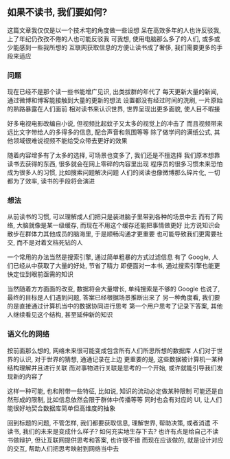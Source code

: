 
如果不读书, 我们要如何?
------

这篇文章我仅仅是以一个技术宅的角度做一些设想
呆在高效多年的人也许反驳我, 上了年纪仍孜孜不倦的人也可能反驳我
可我想, 使用电脑那么多了的人们, 或多或少能感到一些我所想的
互联网获取信息的方便让读书成了奢侈, 我们需要更多的手段来适应

### 问题

现在已经不是那个读一些书能增广见识, 出类拔群的年代了
每天更新大量的新闻, 通过微博和博客能接触到大量的更新的想法
设置都没有经过时间的洗刷, 一片原始的熟路暴露在人们面前
相对读书来认识世界, 世界呈现出更多面貌, 使人目不暇接

好多电视电影改编自小说, 但视频比起蚊子又太多的视觉上的冲击了
而且视频带来远比文字带给人的多得多的信息, 配合声音和氛围等等
除了做学问的满纸公式, 其他领域很难说视频不能给受众带去更好的效果

随着内容增多有了太多的选择, 可场景也变多了, 我们还是不擅选择
我们原本想靠读书去获得的东西, 很多就会在网上零碎的内容里出现
程序员的很多习惯未来恐怕成为很多人的习惯, 比如搜索问题解决问题
人们的阅读也像微博那么碎片化, 一切都为了效率, 读书的手段将会演进

### 想法

从前读书的习惯, 可以理解成人们把只是装进脑子里带到各种的场景中去
而有了网络, 大脑就像是某一级缓存, 而现在不用这个缓存还能把事情做更好
比方说知识会散步在群体力其他成员的脑海里, 于是顺畅沟通才更重要
也可能导致我们更需要社交, 而不是对着文档死钻的人

一个常用的办法当然是搜索引擎, 通过简单粗暴的方式过滤信息
有了 Google, 人们已经从中获取了大量的好处, 节省了精力
即便面对一本书, 通过搜索引擎也能更快定位到眼前亟需的知识

当然随着方方面面的改变, 数据将会大量增长, 单纯搜索是不够的
Google 也说了, 最终的目标是人们遇到问题, 答案已经根据场景推断出来了
另一种角度看, 我们要的是直接通过计算机当中的数据协同进行思考
第一个用户思考了记录下答案, 其他人继续看见这个结构, 甚至延伸新的知识

### 语义化的网络

按前面那么想的, 网络未来很可能变成包含所有人们所思所想的数据库
人们对于世界的认识, 对于世界的猜想, 通通记录在上边
更重要的是, 这些数据被计算机一某种结构理解并且进行关联
而对事物进行关联是思考的一个开始, 或许就能引导我们发现新的内容了

这样一种可能, 也和附带一些特征, 比如说, 知识的流动必定做某种限制
可能还是自然形成的限制, 比如信息依然会限于群体中传播等等
同时也会有对应的 UI, 让人们能很好地契合数据库简单但高维度的抽象

回到标题的问题, 不管怎样, 我们都要获取信息, 理解世界, 帮助决策, 或者消遣
不读书, 我们的未来是变成什么样子? 如何充实地生存下去?
也许有点是给自己不读书做辩护, 但让互联网提供思考和答案, 也许很不错
而现在应该做的, 就是设计对应的交互, 帮助人们把思考映射到网络当中去